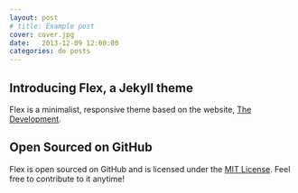 ```yaml
---
layout: post
# title: Example post
cover: cover.jpg
date:   2013-12-09 12:00:00
categories: de posts
---
```


## Introducing Flex, a Jekyll theme

Flex is a minimalist, responsive theme based on the website, [The Development](https://jekyllthemes.io/theme/flex).

## Open Sourced on GitHub

Flex is open sourced on GitHub and is licensed under the [MIT License](https://opensource.org/licenses/MIT). Feel free to contribute to it anytime!
